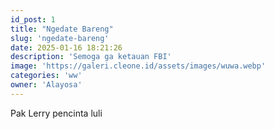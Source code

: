 ```yaml
---
id_post: 1
title: "Ngedate Bareng"
slug: 'ngedate-bareng'
date: 2025-01-16 18:21:26
description: 'Semoga ga ketauan FBI'
image: 'https://galeri.cleone.id/assets/images/wuwa.webp'
categories: 'ww'
owner: 'Alayosa'
---
```

Pak Lerry pencinta luli